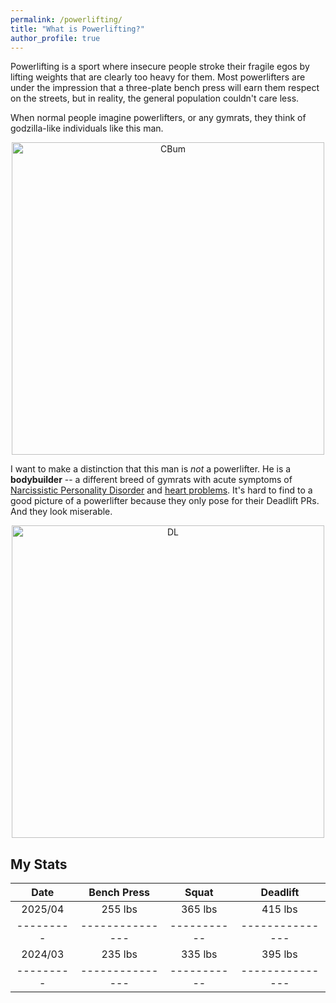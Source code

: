 ```yaml
---
permalink: /powerlifting/
title: "What is Powerlifting?"
author_profile: true
---
```

Powerlifting is a sport where insecure people stroke their fragile egos by lifting weights that are clearly too heavy for them. Most powerlifters are under the impression that a three-plate bench press will earn them respect on the streets, but in reality, the general population couldn't care less.

When normal people imagine powerlifters, or any gymrats, they think of godzilla-like individuals like this man.

<div style="text-align: center;">
    <img src="https://blog.priceplow.com/wp-content/uploads/cbum-olympia-stage.jpg" alt="CBum" width="500"/>
</div>

I want to make a distinction that this man is *not* a powerlifter. He is a **bodybuilder** -- a different breed of gymrats with acute symptoms of [Narcissistic Personality Disorder](https://en.wikipedia.org/wiki/Narcissistic_personality_disorder) and [heart problems](https://www.ncbi.nlm.nih.gov/pmc/articles/PMC9781327/). It's hard to find to a good picture of a powerlifter because they only pose for their Deadlift PRs. And they look miserable. 

<div style="text-align: center;">
    <img src="https://fitnessvolt.com/wp-content/uploads/2020/12/powerlifting-rules.jpg" alt="DL" width="500"/>
</div>

## My Stats

| Date    | Bench Press   | Squat     | Deadlift      |
|:-------:|:-------------:|:---------:|:-------------:|
| 2025/04 |255 lbs        | 365 lbs   | 415 lbs       |
|---------|---------------|-----------|---------------|
| 2024/03 |235 lbs        | 335 lbs   | 395 lbs       |
|---------|---------------|-----------|---------------|
